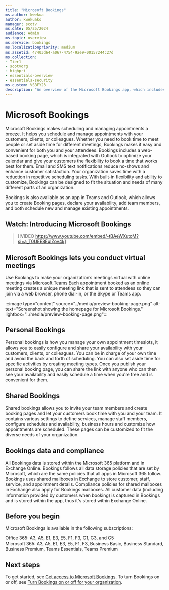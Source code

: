 ```yaml
---
title: "Microsoft Bookings"
ms.author: kwekua
author: kwekuako
manager: scotv
ms.date: 05/25/2024
audience: Admin
ms.topic: overview
ms.service: bookings
ms.localizationpriority: medium
ms.assetid: 47403d64-a067-4754-9ae9-00157244c27d
ms.collection: 
- Tier1
- scotvorg
- highpri
- essentials-overview
- essentials-security
ms.custom: VSBFY23
description: "An overview of the Microsoft Bookings app, which includes a web-based booking calendar and integrates with Outlook to optimize your staff’s calendar and give your customers flexibility to book appointments."
---
```


# Microsoft Bookings

Microsoft Bookings makes scheduling and managing appointments a breeze. It helps you schedule and manage appointments with your customers, clients, or colleagues. Whether you need to book time to meet people or set aside time for different meetings, Bookings makes it easy and convenient for both you and your attendees. Bookings includes a web-based booking page, which is integrated with Outlook to optimize your calendar and give your customers the flexibility to book a time that works best for them. Email and SMS text notifications reduce no-shows and enhance customer satisfaction. Your organization saves time with a reduction in repetitive scheduling tasks. With built-in flexibility and ability to customize, Bookings can be designed to fit the situation and needs of many different parts of an organization. 

Bookings is also available as an app in Teams and Outlook, which allows you to create Booking pages, declare your availability, add team members, and both schedule new and manage existing appointments. 

## Watch: Introducing Microsoft Bookings

> [!VIDEO https://www.youtube.com/embed/-tBAeWXutoM?si=a_T0UEE8EuIZov4k]

## Microsoft Bookings lets you conduct virtual meetings

Use Bookings to make your organization’s meetings virtual with online meetings via [Microsoft Teams](https://support.microsoft.com/office/overview-of-the-bookings-app-in-teams-7b8569e1-0c8a-444e-b712-d9968b05110b) Each appointment booked as an online meeting creates a unique meeting link that is sent to attendees so they can join via a web browser, phone dial-in, or the Skype or Teams app.

:::image type="content" source="../media/preview-booking-page.png" alt-text="Screenshot showing the homepage for Microsoft Bookings." lightbox="../media/preview-booking-page.png":::

## Personal Bookings

Personal bookings is how you manage your own appointment timeslots, it allows you to easily configure and share your availability with your customers, clients, or colleagues. You can be in charge of your own time and avoid the back and forth of scheduling. You can also set aside time for specific activities by creating meeting types. Once you publish your personal booking page, you can share the link with anyone who can then see your availability and easily schedule a time when you're free and is convenient for them.

## Shared Bookings

Shared bookings allows you to invite your team members and create booking pages and let your customers book time with you and your team. It contains various settings to define services, manage staff members, configure schedules and availability, business hours and customize how appointments are scheduled. These pages can be customized to fit the diverse needs of your organization. 

## Bookings data and compliance

All Bookings data is stored within the Microsoft 365 platform and in Exchange Online. Bookings follows all data storage policies that are set by Microsoft, which are the same policies that all apps in Microsoft 365 follow. Bookings uses shared mailboxes in Exchange to store customer, staff, service, and appointment details. Compliance policies for shared mailboxes in Exchange also apply for Bookings mailboxes. All customer data (including information provided by customers when booking) is captured in Bookings and is stored within the app, thus it's stored within Exchange Online.

## Before you begin

Microsoft Bookings is available in the following subscriptions:  

Office 365: A3, A5, E1, E3, E5, F1, F3, G1, G3, and G5  
Microsoft 365: A3, A5, E1, E3, E5, F1, F3, Business Basic, Business Standard, Business Premium, Teams Essentials, Teams Premium  

## Next steps

To get started, see [Get access to Microsoft Bookings](get-access.md). To turn Bookings on or off, see [Turn Bookings on or off for your organization](turn-bookings-on-or-off.md).
